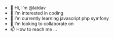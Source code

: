 - 👋 Hi, I’m @latdav
- 👀 I’m interested in coding
- 🌱 I’m currently learning  javascript php symfony
- 💞️ I’m looking to collaborate on 
- 📫 How to reach me ...

<!---
latdav/latdav is a ✨ special ✨ repository because its `README.md` (this file) appears on your GitHub profile.
You can click the Preview link to take a look at your changes.
--->
